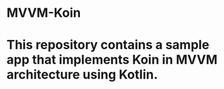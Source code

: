 # MVVM-Koin
# This repository contains a sample app that implements Koin in MVVM architecture using Kotlin.
